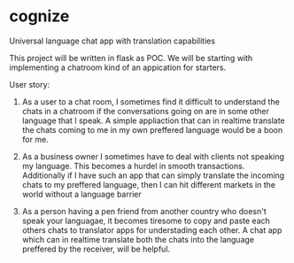 # cognize
Universal language chat app with translation capabilities

This project will be written in flask as POC. We will be starting with implementing a chatroom kind of an appication for starters. 

User story:
1. As a user to a chat room, I sometimes find it difficult to understand the chats in a chatroom if the conversations going on are in some other language that I speak. 
A simple appliaction that can in realtime translate the chats coming to me in my own preffered language would be a boon for me.

2. As a business owner I sometimes have to deal with clients not speaking my language. This becomes a hurdel in smooth transactions. Additionally if I have such an app that can simply translate the incoming chats to my preffered language, then I can hit different markets in the world without a language barrier

3. As a person having a pen friend from another country who doesn't speak your languagae, it becomes tiresome to copy and paste each others chats to translator apps for understading each other. A chat app which can in realtime translate both the chats into the language preffered by the receiver, will be helpful.
